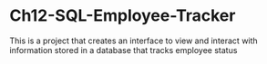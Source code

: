 # Ch12-SQL-Employee-Tracker
This is a project that creates an interface to view and interact with information stored in a database that tracks employee status
